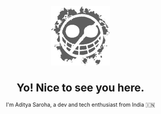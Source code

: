 <div  align="center"><img width="31%" src="./assets/JollyRoger.png"/></div>

<h1 align="center">Yo! Nice to see you here.</h1>

<p align="center">
  I'm Aditya Saroha, a dev and tech enthusiast from India 🇮🇳
</p>


